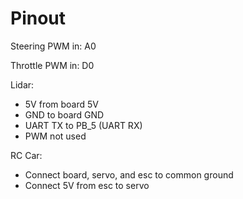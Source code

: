 # Pinout

Steering PWM in: A0

Throttle PWM in: D0

Lidar:

- 5V from board 5V
- GND to board GND
- UART TX to PB_5 (UART RX)
- PWM not used

RC Car:

- Connect board, servo, and esc to common ground
- Connect 5V from esc to servo